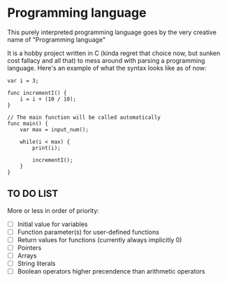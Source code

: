 # Programming language
This purely interpreted programming language goes by the very creative name of "Programming language"

It is a hobby project written in C (kinda regret that choice now, but sunken cost fallacy and all that) to mess around with parsing a programming language. Here's an example of what the syntax looks like as of now:

```
var i = 3;

func incrementI() {
	i = i + (10 / 10);
}

// The main function will be called automatically
func main() {
	var max = input_num();
	
	while(i < max) {
		print(i);

		incrementI();
	}
}

```

## TO DO LIST
More or less in order of priority:
- [ ] Initial value for variables
- [ ] Function parameter(s) for user-defined functions
- [ ] Return values for functions (currently always implicitly 0)
- [ ] Pointers
- [ ] Arrays
- [ ] String literals
- [ ] Boolean operators higher precendence than arithmetic operators
